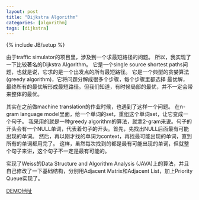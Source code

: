 ```yaml
---
layout: post
title: "Dijkstra Algorithm"
categories: [algorithm]
tags: [dijkstra]
---
```

{% include JB/setup %}

由于traffic simulator的项目里，涉及到一个求最短路径的问题。
所以，我实现了一下比较著名的Dijkstra Algorithm。
它是一个single source shortest paths问题，也就是说，它求的是一个出发点的所有最短路径。
它是一个典型的贪婪算法(greedy algorithm)，它将问题分解成很多个步骤，每个步骤里都选择
最优解，最终所有的最优解形成最短路径。但我们知道，有时候局部的最优，并不一定会带来整体的最优。

其实在之前做machine translation的作业时候，也遇到了这样一个问题。
在n-gram language model里面，给一个单词的set，重组这个单词set，让它变成一个句子。
我采用的就是一种greedy algorithm的算法，就拿2-gram来说。句子的开头会有一个NULL单词，代表着句子的开头。首先，先找出NULL后面最有可能出现的单词。
然后，再以刚才找的单词为context，再找最可能出现的单词，直到所有的单词都用完了。
这样，虽然每次找到的都是最有可能出现的单词，但就整个句子来讲，这个句子不一定是最有可能的。

实现了Weiss的Data Structure and Algorithm Analysis (JAVA)上的算法，并且自己修改了一下基础结构，分别用Adjacent Matrix和Adjacent List，加上Priority Queue实现了。

[DEMO地址](https://github.com/HengfengLi/Dijkstra-Algorithm)